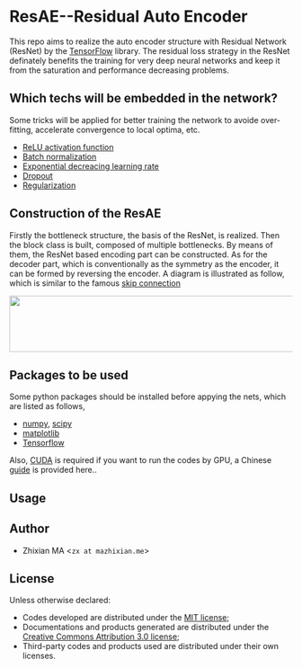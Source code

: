 # ResAE--Residual Auto Encoder
This repo aims to realize the auto encoder structure with Residual Network (ResNet) by the [TensorFlow](https://www.tensorflow.org) library. The residual loss strategy in the ResNet definately benefits the training for very deep neural networks and keep it from the saturation and performance decreasing problems.

## Which techs will be embedded in the network?
Some tricks will be applied for better training the network to avoide over-fitting, accelerate convergence to local optima, etc. 
- [ReLU activation function](https://en.wikipedia.org/wiki/Rectifier_\(neural_networks\))
- [Batch normalization](http://blog.mazhixian.me/2018/01/23/batch-normalization-with-tensorflow/)
- [Exponential decreacing learning rate](http://blog.mazhixian.me/2018/01/19/adjustable-learning-rate-for-deep-learning-by-tensorflow/)
- [Dropout](https://en.wikipedia.org/wiki/Dropout_\(neural_networks\))
- [Regularization](https://en.wikipedia.org/wiki/Regularization_\(mathematics\))

## Construction of the ResAE
Firstly the bottleneck structure, the basis of the ResNet, is realized. Then the block class is built, composed of multiple bottlenecks. By means of them, the ResNet based encoding part can be constructed. As for the decoder part, which is conventionally as the symmetry as the encoder, it can be formed by reversing the encoder. A diagram is illustrated as follow, which is similar to the famous [skip connection](https://arxiv.org/abs/1606.08921)

<center>
<img src="https://github.com/myinxd/res_ae/blob/master/images/fig_diagram.png?raw=true" height=100 width=720>
</center>


## Packages to be used
Some python packages should be installed before appying the nets, which are listed as follows,
- [numpy](http://www.numpy.org/), [scipy](https://www.scipy.org/)
- [matplotlib](http://www.matplotlib.org)
- [Tensorflow](http://www.tensorflow.org)

Also, [CUDA](http://develop.nvidia.org/cuda) is required if you want to run the codes by GPU, a Chinese [guide](http://www.mazhixian.me/2017/12/13/Install-tensorflow-with-gpu-library-CUDA-on-Ubuntu-16-04-x64/) is provided here..

## Usage
<TODO>

## Author
- Zhixian MA <`zx at mazhixian.me`>

## License
Unless otherwise declared:

- Codes developed are distributed under the [MIT license](https://opensource.org/licenses/mit-license.php);
- Documentations and products generated are distributed under the [Creative Commons Attribution 3.0 license](https://creativecommons.org/licenses/by/3.0/us/deed.en_US);
- Third-party codes and products used are distributed under their own licenses.
